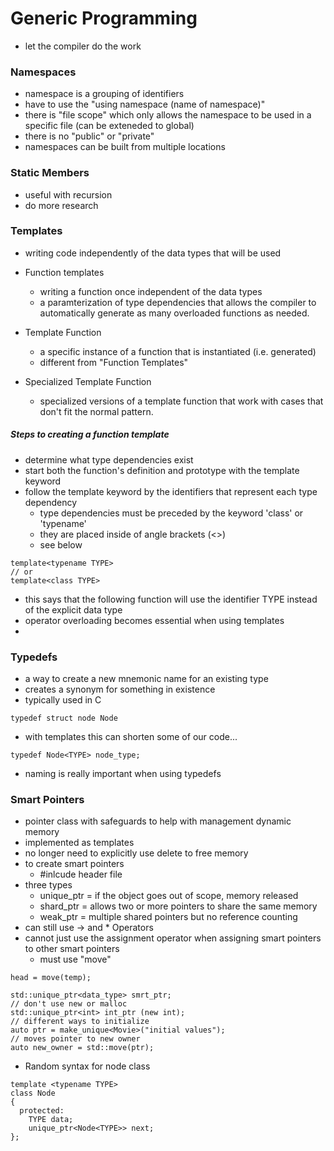 # Generic Programming 
- let the compiler do the work

### Namespaces
- namespace is a grouping of identifiers
- have to use the "using namespace (name of namespace)"
- there is "file scope" which only allows the namespace to be used in a specific file (can be exteneded to global)
- there is no "public" or "private"
- namespaces can be built from multiple locations

### Static Members
- useful with recursion
- do more research

### Templates
- writing code independently of the data types that will be used

- Function templates 
  - writing a function once independent of the data types
  - a paramterization of type dependencies that allows the compiler to automatically generate as many overloaded functions as needed.

- Template Function
  - a specific instance of a function that is instantiated (i.e. generated) 
  - different from "Function Templates"
 
- Specialized Template Function
  - specialized versions of a template function that work with cases that don't fit the
    normal pattern.

##### Steps to creating a function template
- determine what type dependencies exist
- start both the function's definition and prototype with the template keyword
- follow the template keyword by the identifiers that represent each type dependency 
  - type dependencies must be preceded by the keyword 'class' or 'typename'
  - they are placed inside of angle brackets (<>)
  - see below
``` 
template<typename TYPE> 
// or 
template<class TYPE>
```
  - this says that the following function will use the identifier TYPE instead of the explicit data type
  - operator overloading becomes essential when using templates
  -

### Typedefs
- a way to create a new mnemonic name for an existing type
- creates a synonym for something in existence
- typically used in C
``` 
typedef struct node Node
```
- with templates this can shorten some of our code...
```
typedef Node<TYPE> node_type; 
```
- naming is really important when using typedefs


### Smart Pointers
- pointer class with safeguards to help with management dynamic memory
- implemented as templates
- no longer need to explicitly use delete to free memory
- to create smart pointers
  - #inlcude <memory> header file
- three types 
  - unique_ptr = if the object goes out of scope, memory released
  - shard_ptr = allows two or more pointers to share the same memory
  - weak_ptr = multiple shared pointers but no reference counting
- can still use -> and * Operators
- cannot just use the assignment operator when assigning smart pointers to other smart pointers
  - must use "move"
```
head = move(temp);
```

```
std::unique_ptr<data_type> smrt_ptr;
// don't use new or malloc
std::unique_ptr<int> int_ptr (new int);
// different ways to initialize
auto ptr = make_unique<Movie>("initial values");
// moves pointer to new owner
auto new_owner = std::move(ptr);
```
- Random syntax for node class

```
template <typename TYPE>
class Node
{
  protected:
    TYPE data;
    unique_ptr<Node<TYPE>> next;
};

```
 
